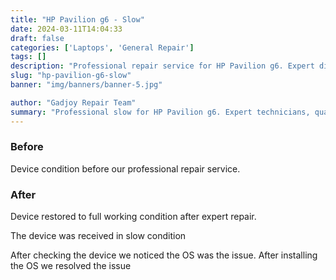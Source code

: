 ```yaml
---
title: "HP Pavilion g6 - Slow"
date: 2024-03-11T14:04:33
draft: false
categories: ['Laptops', 'General Repair']
tags: []
description: "Professional repair service for HP Pavilion g6. Expert diagnosis and quality repairs in Bangalore."
slug: "hp-pavilion-g6-slow"
banner: "img/banners/banner-5.jpg"

author: "Gadjoy Repair Team"
summary: "Professional slow for HP Pavilion g6. Expert technicians, quality parts, warranty included."
---
```


### Before

Device condition before our professional repair service.

### After

Device restored to full working condition after expert repair.

The device was received in slow condition

After checking the device we noticed the OS was the issue. After installing the OS we resolved the issue